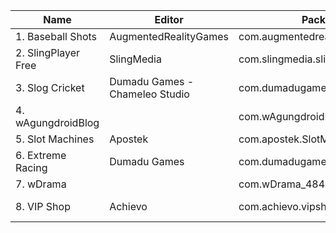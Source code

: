 | Name                | Editor                         | Package                           | Type        |
| ------------------- | ------------------------------ | --------------------------------- | ----------- |
| 1. Baseball Shots   | AugmentedRealityGames          | com.augmentedreality.gp.baseball  | Game        |
| 2. SlingPlayer Free | SlingMedia                     | com.slingmedia.slingPlayerFreeApp | TV Player   |
| 3. Slog Cricket     | Dumadu Games - Chameleo Studio | com.dumadugames.gp.slogcricket    | Game        |
| 4. wAgungdroidBlog  |                                | com.wAgungdroidBlog               |             |
| 5. Slot Machines    | Apostek                        | com.apostek.SlotMachine           | Game        |
| 6. Extreme Racing   | Dumadu Games                   | com.dumadugames.extremeracing     | Game        |
| 7. wDrama           |                                | com.wDrama_4846545                |             |
| 8. VIP Shop         | Achievo                        | com.achievo.vipshop               | Online Shop |

